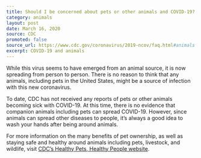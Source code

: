 ```yaml
---
title: Should I be concerned about pets or other animals and COVID-19?
category: animals
layout: post
date: March 16, 2020
source: CDC
promoted: false
source_url: https://www.cdc.gov/coronavirus/2019-ncov/faq.html#animals
excerpt: COVID-19 and animals
---
```


While this virus seems to have emerged from an animal source, it is now spreading from person to person. There is no reason to think that any animals, including pets in the United States, might be a source of infection with this new coronavirus. 

To date, CDC has not received any reports of pets or other animals becoming sick with COVID-19. At this time, there is no evidence that companion animals including pets can spread COVID-19. However, since animals can spread other diseases to people, it’s always a good idea to wash your hands after being around animals. 

For more information on the many benefits of pet ownership, as well as staying safe and healthy around animals including pets, livestock, and wildlife, visit <a href="https://www.cdc.gov/healthypets/index.html">CDC’s Healthy Pets, Healthy People website</a>.

